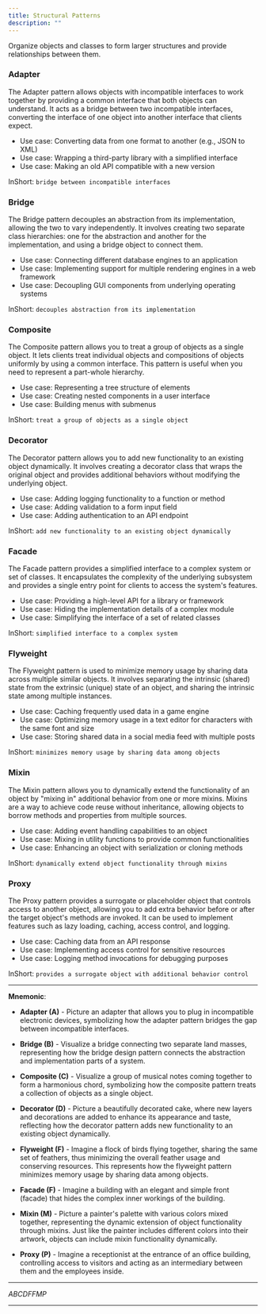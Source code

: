 ```yaml
---
title: Structural Patterns
description: ""
---
```


Organize objects and classes to form larger structures and provide relationships between them.

### Adapter

The Adapter pattern allows objects with incompatible interfaces to work together by providing a common interface that both objects can understand. It acts as a bridge between two incompatible interfaces, converting the interface of one object into another interface that clients expect.

- Use case: Converting data from one format to another (e.g., JSON to XML)
- Use case: Wrapping a third-party library with a simplified interface
- Use case: Making an old API compatible with a new version

InShort: `bridge between incompatible interfaces`

<!-- Details: [Purpose, Context and Participants](adaptor) -->

<!-- Code: [adaptor.js](adaptor/adaptor.js), [adaptor.swift](adaptor/adaptor.swift) -->

### Bridge

The Bridge pattern decouples an abstraction from its implementation, allowing the two to vary independently. It involves creating two separate class hierarchies: one for the abstraction and another for the implementation, and using a bridge object to connect them.

- Use case: Connecting different database engines to an application
- Use case: Implementing support for multiple rendering engines in a web framework
- Use case: Decoupling GUI components from underlying operating systems

InShort: `decouples abstraction from its implementation`

<!-- Details: [Purpose, Context and Participants](bridge) -->

<!-- Code: [bridge.js](bridge/bridge.js), [bridge.swift](bridge/bridge.swift) -->

### Composite

The Composite pattern allows you to treat a group of objects as a single object. It lets clients treat individual objects and compositions of objects uniformly by using a common interface. This pattern is useful when you need to represent a part-whole hierarchy.

- Use case: Representing a tree structure of elements
- Use case: Creating nested components in a user interface
- Use case: Building menus with submenus

InShort: `treat a group of objects as a single object`

<!-- Details: [Purpose, Context and Participants](composite) -->

<!-- Code: [composite.js](composite/composite.js), [composite.swift](composite/composite.swift) -->

### Decorator

The Decorator pattern allows you to add new functionality to an existing object dynamically. It involves creating a decorator class that wraps the original object and provides additional behaviors without modifying the underlying object.

- Use case: Adding logging functionality to a function or method
- Use case: Adding validation to a form input field
- Use case: Adding authentication to an API endpoint

InShort: `add new functionality to an existing object dynamically`

<!-- Details: [Purpose, Context and Participants](decorator) -->

<!-- Code: [decorator.js](decorator/decorator.js), [decorator.swift](decorator/decorator.swift) -->

### Facade

The Facade pattern provides a simplified interface to a complex system or set of classes. It encapsulates the complexity of the underlying subsystem and provides a single entry point for clients to access the system's features.

- Use case: Providing a high-level API for a library or framework
- Use case: Hiding the implementation details of a complex module
- Use case: Simplifying the interface of a set of related classes

InShort: `simplified interface to a complex system`

<!-- Details: [Purpose, Context and Participants](facade) -->

<!-- Code: [facade.js](facade/facade.js), [facade.swift](facade/facade.swift) -->

### Flyweight

The Flyweight pattern is used to minimize memory usage by sharing data across multiple similar objects. It involves separating the intrinsic (shared) state from the extrinsic (unique) state of an object, and sharing the intrinsic state among multiple instances.

- Use case: Caching frequently used data in a game engine
- Use case: Optimizing memory usage in a text editor for characters with the same font and size
- Use case: Storing shared data in a social media feed with multiple posts

InShort: `minimizes memory usage by sharing data among objects`

<!-- Details: [Purpose, Context and Participants](flyweight) -->

<!-- Code: [flyweight.js](flyweight/flyweight.js), [flyweight.swift](flyweight/flyweight.swift) -->

### Mixin

The Mixin pattern allows you to dynamically extend the functionality of an object by "mixing in" additional behavior from one or more mixins. Mixins are a way to achieve code reuse without inheritance, allowing objects to borrow methods and properties from multiple sources.

- Use case: Adding event handling capabilities to an object
- Use case: Mixing in utility functions to provide common functionalities
- Use case: Enhancing an object with serialization or cloning methods

InShort: `dynamically extend object functionality through mixins`

<!-- Details: [Purpose, Context and Participants](mixin) -->

<!-- Code: [mixin.js](mixin/mixin.js), [mixin.swift](mixin/mixin.swift) -->

### Proxy

The Proxy pattern provides a surrogate or placeholder object that controls access to another object, allowing you to add extra behavior before or after the target object's methods are invoked. It can be used to implement features such as lazy loading, caching, access control, and logging.

- Use case: Caching data from an API response
- Use case: Implementing access control for sensitive resources
- Use case: Logging method invocations for debugging purposes

InShort: `provides a surrogate object with additional behavior control`

<!-- Details: [Purpose, Context and Participants](proxy) -->

<!-- Code: [proxy.js](proxy/proxy.js), [proxy.swift](proxy/proxy.swift) -->

___

**Mnemonic**:

- **Adapter (A)** - Picture an adapter that allows you to plug in incompatible electronic devices, symbolizing how the adapter pattern bridges the gap between incompatible interfaces.

- **Bridge (B)** - Visualize a bridge connecting two separate land masses, representing how the bridge design pattern connects the abstraction and implementation parts of a system.

- **Composite (C)** - Visualize a group of musical notes coming together to form a harmonious chord, symbolizing how the composite pattern treats a collection of objects as a single object.
  
- **Decorator (D)** - Picture a beautifully decorated cake, where new layers and decorations are added to enhance its appearance and taste, reflecting how the decorator pattern adds new functionality to an existing object dynamically.

- **Flyweight (F)** - Imagine a flock of birds flying together, sharing the same set of feathers, thus minimizing the overall feather usage and conserving resources. This represents how the flyweight pattern minimizes memory usage by sharing data among objects.

- **Facade (F)** - Imagine a building with an elegant and simple front (facade) that hides the complex inner workings of the building.
  
- **Mixin (M)** - Picture a painter's palette with various colors mixed together, representing the dynamic extension of object functionality through mixins. Just like the painter includes different colors into their artwork, objects can include mixin functionality dynamically.

- **Proxy (P)** - Imagine a receptionist at the entrance of an office building, controlling access to visitors and acting as an intermediary between them and the employees inside.

___
_ABCDFFMP_
___

